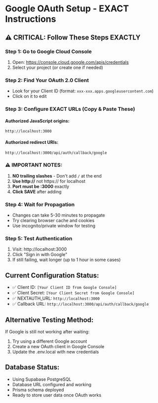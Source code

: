 # Google OAuth Setup - EXACT Instructions

## ⚠️ CRITICAL: Follow These Steps EXACTLY

### Step 1: Go to Google Cloud Console
1. Open: https://console.cloud.google.com/apis/credentials
2. Select your project (or create one if needed)

### Step 2: Find Your OAuth 2.0 Client
- Look for your Client ID (format: `xxx-xxx.apps.googleusercontent.com`)
- Click on it to edit

### Step 3: Configure EXACT URLs (Copy & Paste These)

#### Authorized JavaScript origins:
```
http://localhost:3000
```

#### Authorized redirect URIs:
```
http://localhost:3000/api/auth/callback/google
```

### ⚠️ IMPORTANT NOTES:
1. **NO trailing slashes** - Don't add `/` at the end
2. **Use http://** not https:// for localhost
3. **Port must be :3000** exactly
4. **Click SAVE** after adding

### Step 4: Wait for Propagation
- Changes can take 5-30 minutes to propagate
- Try clearing browser cache and cookies
- Use incognito/private window for testing

### Step 5: Test Authentication
1. Visit: http://localhost:3000
2. Click "Sign in with Google"
3. If still failing, wait longer (up to 1 hour in some cases)

## Current Configuration Status:
- ✅ Client ID: `[Your Client ID from Google Console]`
- ✅ Client Secret: `[Your Client Secret from Google Console]`
- ✅ NEXTAUTH_URL: `http://localhost:3000`
- ✅ Callback URL: `http://localhost:3000/api/auth/callback/google`

## Alternative Testing Method:
If Google is still not working after waiting:
1. Try using a different Google account
2. Create a new OAuth client in Google Console
3. Update the .env.local with new credentials

## Database Status:
- Using Supabase PostgreSQL
- Database URL configured and working
- Prisma schema deployed
- Ready to store user data once OAuth works